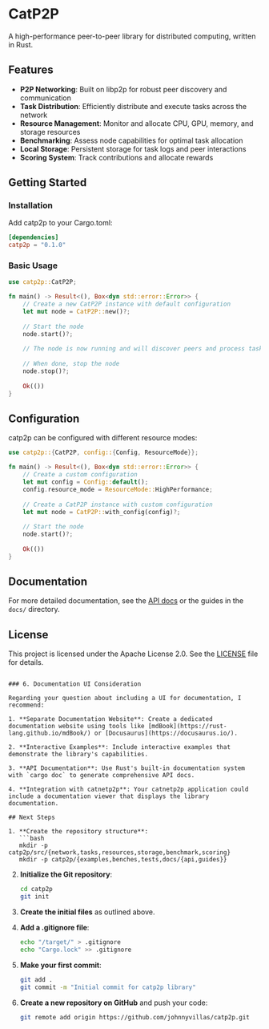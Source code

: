# CatP2P

A high-performance peer-to-peer library for distributed computing, written in Rust.

## Features

- **P2P Networking**: Built on libp2p for robust peer discovery and communication
- **Task Distribution**: Efficiently distribute and execute tasks across the network
- **Resource Management**: Monitor and allocate CPU, GPU, memory, and storage resources
- **Benchmarking**: Assess node capabilities for optimal task allocation
- **Local Storage**: Persistent storage for task logs and peer interactions
- **Scoring System**: Track contributions and allocate rewards

## Getting Started

### Installation

Add catp2p to your Cargo.toml:

```toml
[dependencies]
catp2p = "0.1.0"
```

### Basic Usage

```rust
use catp2p::CatP2P;

fn main() -> Result<(), Box<dyn std::error::Error>> {
    // Create a new CatP2P instance with default configuration
    let mut node = CatP2P::new()?;
    
    // Start the node
    node.start()?;
    
    // The node is now running and will discover peers and process tasks
    
    // When done, stop the node
    node.stop()?;
    
    Ok(())
}
```

## Configuration

catp2p can be configured with different resource modes:

```rust
use catp2p::{CatP2P, config::{Config, ResourceMode}};

fn main() -> Result<(), Box<dyn std::error::Error>> {
    // Create a custom configuration
    let mut config = Config::default();
    config.resource_mode = ResourceMode::HighPerformance;
    
    // Create a CatP2P instance with custom configuration
    let mut node = CatP2P::with_config(config)?;
    
    // Start the node
    node.start()?;
    
    Ok(())
}
```

## Documentation

For more detailed documentation, see the [API docs](https://docs.rs/catp2p) or the guides in the `docs/` directory.

## License

This project is licensed under the Apache License 2.0. See the [LICENSE](./LICENSE) file for details.
```

### 6. Documentation UI Consideration

Regarding your question about including a UI for documentation, I recommend:

1. **Separate Documentation Website**: Create a dedicated documentation website using tools like [mdBook](https://rust-lang.github.io/mdBook/) or [Docusaurus](https://docusaurus.io/).

2. **Interactive Examples**: Include interactive examples that demonstrate the library's capabilities.

3. **API Documentation**: Use Rust's built-in documentation system with `cargo doc` to generate comprehensive API docs.

4. **Integration with catnetp2p**: Your catnetp2p application could include a documentation viewer that displays the library documentation.

## Next Steps

1. **Create the repository structure**:
   ```bash
   mkdir -p catp2p/src/{network,tasks,resources,storage,benchmark,scoring}
   mkdir -p catp2p/{examples,benches,tests,docs/{api,guides}}
   ```

2. **Initialize the Git repository**:
   ```bash
   cd catp2p
   git init
   ```

3. **Create the initial files** as outlined above.

4. **Add a .gitignore file**:
   ```bash
   echo "/target/" > .gitignore
   echo "Cargo.lock" >> .gitignore
   ```

5. **Make your first commit**:
   ```bash
   git add .
   git commit -m "Initial commit for catp2p library"
   ```

6. **Create a new repository on GitHub** and push your code:
   ```bash
   git remote add origin https://github.com/johnnyvillas/catp2p.git
